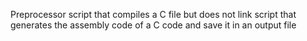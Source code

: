 Preprocessor
script that compiles a C file but does not link
script that generates the assembly code of a C code and save it in an output file
